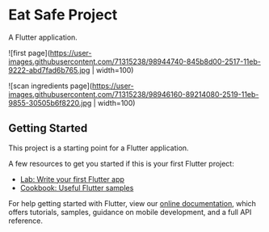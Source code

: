 # Eat Safe Project

A Flutter application.

![first page](https://user-images.githubusercontent.com/71315238/98944740-845b8d00-2517-11eb-9222-abd7fad6b765.jpg | width=100)    

![scan ingredients page](https://user-images.githubusercontent.com/71315238/98946160-89214080-2519-11eb-9855-30505b6f8220.jpg | width=100)


## Getting Started

This project is a starting point for a Flutter application.

A few resources to get you started if this is your first Flutter project:

- [Lab: Write your first Flutter app](https://flutter.dev/docs/get-started/codelab)
- [Cookbook: Useful Flutter samples](https://flutter.dev/docs/cookbook)

For help getting started with Flutter, view our
[online documentation](https://flutter.dev/docs), which offers tutorials,
samples, guidance on mobile development, and a full API reference.
